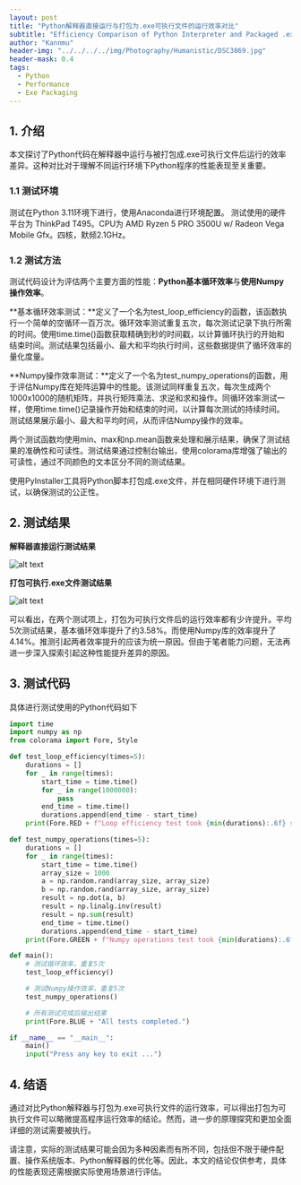 ```yaml
---
layout: post
title: "Python解释器直接运行与打包为.exe可执行文件的运行效率对比"
subtitle: "Efficiency Comparison of Python Interpreter and Packaged .exe Executable"
author: "Kannmu"
header-img: "../../../../img/Photography/Humanistic/DSC3869.jpg"
header-mask: 0.4
tags:
  - Python
  - Performance
  - Exe Packaging
---
```


<!-- Latex Support -->
<head>
    <script src="https://cdn.mathjax.org/mathjax/latest/MathJax.js?config=TeX-AMS-MML_HTMLorMML"  type="text/javascript"></script>
    <script type="text/x-mathjax-config">
        MathJax.Hub.Config({
            tex2jax: {
            skipTags: ['script', 'noscript', 'style', 'textarea', 'pre'],
            inlineMath: [['$','$']]
            }
        });
    </script>
</head>

## 1. 介绍

本文探讨了Python代码在解释器中运行与被打包成.exe可执行文件后运行的效率差异。这种对比对于理解不同运行环境下Python程序的性能表现至关重要。

### 1.1 测试环境

测试在Python 3.11环境下进行，使用Anaconda进行环境配置。
测试使用的硬件平台为 ThinkPad T495。CPU为 AMD Ryzen 5 PRO 3500U w/ Radeon Vega Mobile Gfx。四核，默频2.1GHz。

### 1.2 测试方法

测试代码设计为评估两个主要方面的性能：**Python基本循环效率**与**使用Numpy操作效率**。

**基本循环效率测试：**定义了一个名为test_loop_efficiency的函数，该函数执行一个简单的空循环一百万次。循环效率测试重复五次，每次测试记录下执行所需的时间。使用time.time()函数获取精确到秒的时间戳，以计算循环执行的开始和结束时间。测试结果包括最小、最大和平均执行时间，这些数据提供了循环效率的量化度量。

**Numpy操作效率测试：**定义了一个名为test_numpy_operations的函数，用于评估Numpy库在矩阵运算中的性能。该测试同样重复五次，每次生成两个1000x1000的随机矩阵，并执行矩阵乘法、求逆和求和操作。同循环效率测试一样，使用time.time()记录操作开始和结束的时间，以计算每次测试的持续时间。测试结果展示最小、最大和平均时间，从而评估Numpy操作的效率。

两个测试函数均使用min、max和np.mean函数来处理和展示结果，确保了测试结果的准确性和可读性。测试结果通过控制台输出，使用colorama库增强了输出的可读性，通过不同颜色的文本区分不同的测试结果。

使用PyInstaller工具将Python脚本打包成.exe文件，并在相同硬件环境下进行测试，以确保测试的公正性。

## 2. 测试结果

**解释器直接运行测试结果**

![alt text](../../../../img/Tch/PythonSpeedTest_0.png)


**打包可执行.exe文件测试结果**

![alt text](../../../../img/Tch/PythonSpeedTest_1.png)


可以看出，在两个测试项上，打包为可执行文件后的运行效率都有少许提升。平均5次测试结果，基本循环效率提升了约3.58%。而使用Numpy库的效率提升了4.14%。推测引起两者效率提升的应该为统一原因。但由于笔者能力问题，无法再进一步深入探索引起这种性能提升差异的原因。

## 3. 测试代码

具体进行测试使用的Python代码如下

```py
import time
import numpy as np
from colorama import Fore, Style

def test_loop_efficiency(times=5):
    durations = []
    for _ in range(times):
        start_time = time.time()
        for _ in range(1000000):
            pass
        end_time = time.time()
        durations.append(end_time - start_time)
    print(Fore.RED + f"Loop efficiency test took {min(durations):.6f} seconds (min), {max(durations):.6f} seconds (max), {np.mean(durations):.6f} seconds (avg)")

def test_numpy_operations(times=5):
    durations = []
    for _ in range(times):
        start_time = time.time()
        array_size = 1000
        a = np.random.rand(array_size, array_size)
        b = np.random.rand(array_size, array_size)
        result = np.dot(a, b)
        result = np.linalg.inv(result)
        result = np.sum(result)
        end_time = time.time()
        durations.append(end_time - start_time)
    print(Fore.GREEN + f"Numpy operations test took {min(durations):.6f} seconds (min), {max(durations):.6f} seconds (max), {np.mean(durations):.6f} seconds (avg)")

def main():
    # 测试循环效率，重复5次
    test_loop_efficiency()

    # 测试Numpy操作效率，重复5次
    test_numpy_operations()

    # 所有测试完成后输出结果
    print(Fore.BLUE + "All tests completed.")

if __name__ == "__main__":
    main()
    input("Press any key to exit ...")

```

## 4. 结语

通过对比Python解释器与打包为.exe可执行文件的运行效率，可以得出打包为可执行文件可以略微提高程序运行效率的结论。然而，进一步的原理探究和更加全面详细的测试需要被执行。

请注意，实际的测试结果可能会因为多种因素而有所不同，包括但不限于硬件配置、操作系统版本、Python解释器的优化等。因此，本文的结论仅供参考，具体的性能表现还需根据实际使用场景进行评估。
